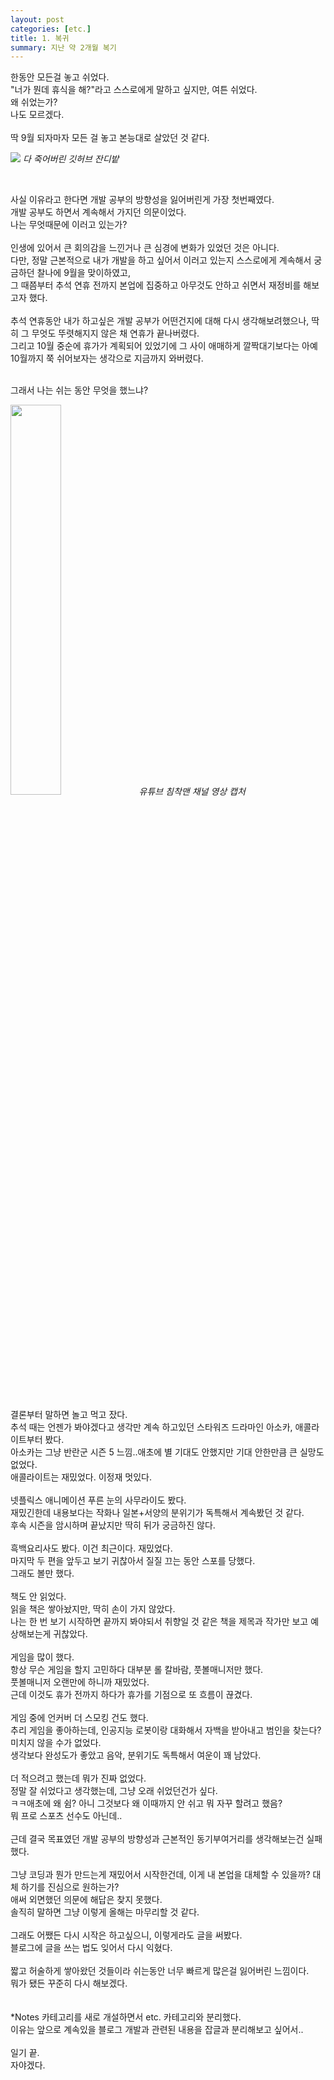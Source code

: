 ```yaml
---
layout: post
categories: [etc.]
title: 1. 복귀
summary: 지난 약 2개월 복기
---
```


한동안 모든걸 놓고 쉬었다.<br>
"너가 뭔데 휴식을 해?"라고 스스로에게 말하고 싶지만, 여튼 쉬었다.<br>
왜 쉬었는가?<br>
나도 모르겠다.<br>
<br>
딱 9월 되자마자 모든 걸 놓고 본능대로 살았던 것 같다.<br>
<p class="post-image-wrapper">
    <img src="https://github.com/user-attachments/assets/5bd80a65-d373-4a84-a837-b0801a31a6a2" class="image" onclick="imgClick('https://github.com/user-attachments/assets/5bd80a65-d373-4a84-a837-b0801a31a6a2')">
    <em align="center" class="caption">다 죽어버린 깃허브 잔디밭</em>
</p><br>

사실 이유라고 한다면 개발 공부의 방향성을 잃어버린게 가장 첫번째였다.<br>
개발 공부도 하면서 계속해서 가지던 의문이었다.<br>
나는 무엇때문에 이러고 있는가?<br>
<br>
인생에 있어서 큰 회의감을 느낀거나 큰 심경에 변화가 있었던 것은 아니다.<br>
다만, 정말 근본적으로 내가 개발을 하고 싶어서 이러고 있는지 스스로에게 계속해서 궁금하던 찰나에 9월을 맞이하였고,<br>
그 때쯤부터 추석 연휴 전까지 본업에 집중하고 아무것도 안하고 쉬면서 재정비를 해보고자 했다.<br>
<br>
추석 연휴동안 내가 하고싶은 개발 공부가 어떤건지에 대해 다시 생각해보려했으나, 딱히 그 무엇도 뚜렷해지지 않은 채 연휴가 끝나버렸다.<br>
그리고 10월 중순에 휴가가 계획되어 있었기에 그 사이 애매하게 깔짝대기보다는 아예 10월까지 쭉 쉬어보자는 생각으로 지금까지 와버렸다.<br>
<br>

그래서 나는 쉬는 동안 무엇을 했느냐?<br>

<p class="post-image-wrapper">
    <img src="https://github.com/user-attachments/assets/f2b20d64-8777-4e3d-b830-2332fe68d11b" class="image" width="40%" height="40%" onclick="imgClick('https://github.com/user-attachments/assets/f2b20d64-8777-4e3d-b830-2332fe68d11b')">
    <em align="center" class="caption">유튜브 침착맨 채널 영상 캡처</em>
</p><br>

결론부터 말하면 놀고 먹고 잤다.<br>
추석 때는 언젠가 봐야겠다고 생각만 계속 하고있던 스타워즈 드라마인 아소카, 애콜라이트부터 봤다.<br>
아소카는 그냥 반란군 시즌 5 느낌..애초에 별 기대도 안했지만 기대 안한만큼 큰 실망도 없었다.<br>
애콜라이트는 재밌었다. 이정재 멋있다.<br>
<br>
넷플릭스 애니메이션 푸른 눈의 사무라이도 봤다.<br>
재밌긴한데 내용보다는 작화나 일본+서양의 분위기가 독특해서 계속봤던 것 같다.<br>
후속 시즌을 암시하며 끝났지만 딱히 뒤가 궁금하진 않다.<br>
<br>
흑백요리사도 봤다. 이건 최근이다. 재밌었다.<br>
마지막 두 편을 앞두고 보기 귀찮아서 질질 끄는 동안 스포를 당했다.<br>
그래도 볼만 했다.<br>
<br>
책도 안 읽었다.<br>
읽을 책은 쌓아놨지만, 딱히 손이 가지 않았다.<br>
나는 한 번 보기 시작하면 끝까지 봐야되서 취향일 것 같은 책을 제목과 작가만 보고 예상해보는게 귀찮았다.<br>
<br>
게임을 많이 했다.<br>
항상 무슨 게임을 할지 고민하다 대부분 롤 칼바람, 풋볼매니저만 했다.<br>
풋볼매니저 오랜만에 하니까 재밌었다.<br>
근데 이것도 휴가 전까지 하다가 휴가를 기점으로 또 흐름이 끊겼다.<br>
<br>
게임 중에 언커버 더 스모킹 건도 했다.<br>
추리 게임을 좋아하는데, 인공지능 로봇이랑 대화해서 자백을 받아내고 범인을 찾는다?<br>
미치지 않을 수가 없었다.<br>
생각보다 완성도가 좋았고 음악, 분위기도 독특해서 여운이 꽤 남았다.<br>
<br>
더 적으려고 했는데 뭐가 진짜 없었다.<br>
정말 잘 쉬었다고 생각했는데, 그냥 오래 쉬었던건가 싶다.<br>
ㅋㅋ애초에 왜 쉼? 아니 그것보다 왜 이때까지 안 쉬고 뭐 자꾸 할려고 했음?<br>
뭐 프로 스포츠 선수도 아닌데..<br>
<br>
근데 결국 목표였던 개발 공부의 방향성과 근본적인 동기부여거리를 생각해보는건 실패했다.<br>
<br>
그냥 코딩과 뭔가 만드는게 재밌어서 시작한건데, 이게 내 본업을 대체할 수 있을까? 대체 하기를 진심으로 원하는가?<br>
애써 외면했던 의문에 해답은 찾지 못했다.<br>
솔직히 말하면 그냥 이렇게 올해는 마무리할 것 같다.<br>
<br>
그래도 어쨌든 다시 시작은 하고싶으니, 이렇게라도 글을 써봤다.<br>
블로그에 글을 쓰는 법도 잊어서 다시 익혔다.<br>
<br>
짧고 허술하게 쌓아왔던 것들이라 쉬는동안 너무 빠르게 많은걸 잃어버린 느낌이다.<br>
뭐가 됐든 꾸준히 다시 해보겠다.<br>
<br>
<br>
*Notes 카테고리를 새로 개설하면서 etc. 카테고리와 분리했다.<br>
이유는 앞으로 계속있을 블로그 개발과 관련된 내용을 잡글과 분리해보고 싶어서..<br>
<br>
일기 끝.<br>
자야겠다.<br>